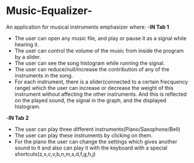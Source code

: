 # Music-Equalizer-
An application for musical instruments emphasizer where:
-**IN Tab 1**
- The user can open any music file, and play or pause it as a signal while hearing it.
- The user can control the volume of the music from inside the program by a slider.
- The user can see the song histogram while running the signal.
- The user can reduce/null/increase the contribution of any of the instruments in the song.
- For each instrument, there is a slider(connected to a certain frecquency range) which the user can increase or decrease 
the weight of this instrument without affecting the other instruments. And this is reflected on the played sound, the signal 
in the graph, and the displayed histogram.

-**IN Tab 2**
- The user can play three different instruments(Piano/Saxophone/Bell)
- The user can play these instruments by clicking on them.
- For the piano the user can change the settings which gives another sound to it and also can play it with the keyboard with a
special shortcuts(z,x,c,v,b,n,m,s,d,f,g,h,j)
